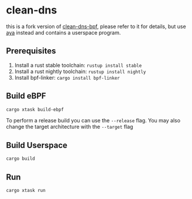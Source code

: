 # clean-dns

this is a fork version of [clean-dns-bpf](https://github.com/ihciah/clean-dns-bpf), please refer to it for details, but use [aya](https://github.com/aya-rs/aya) instead and contains a userspace program.
## Prerequisites

1. Install a rust stable toolchain: `rustup install stable`
1. Install a rust nightly toolchain: `rustup install nightly`
1. Install bpf-linker: `cargo install bpf-linker`

## Build eBPF

```bash
cargo xtask build-ebpf
```

To perform a release build you can use the `--release` flag.
You may also change the target architecture with the `--target` flag

## Build Userspace

```bash
cargo build
```

## Run

```bash
cargo xtask run
```
